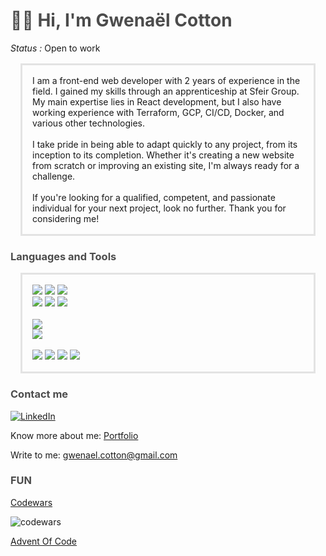 <h1 style="color: rgba(0, 0, 0, .70);">👋🏼 Hi, I'm Gwenaël Cotton</h1>

<i>Status :</i> Open to work 

<div style="border: 3px solid rgba(0, 0, 0, .10); padding: 1rem; margin: 1rem;">
I am a front-end web developer with 2 years of experience in the field. I gained my skills through an apprenticeship at Sfeir Group. My main expertise lies in React development, but I also have working experience with Terraform, GCP, CI/CD, Docker, and various other technologies.
</br></br>
I take pride in being able to adapt quickly to any project, from its inception to its completion. Whether it's creating a new website from scratch or improving an existing site, I'm always ready for a challenge.
</br></br>
If you're looking for a qualified, competent, and passionate individual for your next project, look no further. Thank you for considering me!
</div>

<h3 style="color: rgba(0, 0, 0, .70);">Languages and Tools</h3>
<div style="border: 3px solid rgba(0, 0, 0, .10); padding: 1rem; margin: 1rem;">
<div>
    <img src="https://img.shields.io/badge/-HTML5-E34F26?style=flat-square&logo=html5&logoColor=white" />
    <img src="https://img.shields.io/badge/-CSS3-1572B6?style=flat-square&logo=css3" />
    <img src="https://img.shields.io/badge/-MaterialUI-0081CB?style=flat-square&logo=material-ui" />
</div>
<div>
    <img src="https://img.shields.io/badge/-JavaScript-F7DF1E?style=flat-square&logo=javascript&logoColor=black" />
    <img src="https://img.shields.io/badge/-React-61DAFB?style=flat-square&logo=react&logoColor=black" />
    <img src="https://img.shields.io/badge/-Next.js-000000?style=flat-square&logo=next.js" />
</div><br/>
<div >
<div>
    <img src="https://img.shields.io/badge/-PostgreSQL-2f5b8b?style=flat-square&logo=Postgresql&logoColor=white" />
</div>
<div>
    <img src="https://img.shields.io/badge/-Docker-0095d1?style=flat-square&logo=docker&logoColor=white" />
</div>
</div>
<br/>
<div>
    <img src="https://img.shields.io/badge/-GraphQL-E10098?style=flat-square&logo=graphql&logoColor=white" />
    <img src="https://img.shields.io/badge/-Git-black?style=flat-square&logo=git" />
    <img src="https://img.shields.io/badge/-GitHub-181717?style=flat-square&logo=github" />
    <img src="https://img.shields.io/badge/-Gitlab-ef9b24?style=flat-square&logo=gitlab&logoColor=white" />
</div>
</div>

<h3 style="color: rgba(0, 0, 0, .70);">Contact me</h3>

<a href="https://www.linkedin.com/in/gwenaëlcotton">![LinkedIn](https://img.shields.io/badge/LinkedIn-0077B5?style=for-the-badge&logo=linkedin&logoColor=white)</a>

Know more about me: [Portfolio]( https://www.gwenaelcotton.com)

Write to me: [gwenael.cotton@gmail.com](mailto:gwenael.cotton@gmail.com)

<h3 style="color: rgba(0, 0, 0, .70);">FUN</h3>
<a href="https://www.codewars.com/users/Gwenael-Cotton-Codewars/stats">Codewars</a>

![codewars](https://www.codewars.com/users/Gwenael-Cotton-Codewars/badges/micro)

[Advent Of Code](https://github.com/Gwenael-Cotton/adventOfCode)
